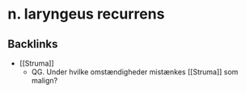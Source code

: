 # n. laryngeus recurrens

## Backlinks
* [[Struma]]
	* QG. Under hvilke omstændigheder mistænkes [[Struma]] som malign?

<!-- {BearID:F83A2C8A-A3CC-4FD7-9EBE-2DD9181C575D-31003-00006DDFBF50FA54} -->
